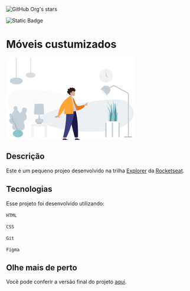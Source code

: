 <link rel="stylesheet" href="https://cdn.jsdelivr.net/gh/devicons/devicon@v2.15.1/devicon.min.css">

![GitHub Org's stars](https://img.shields.io/github/stars/matheushnascimento?style=social)

![Static Badge](https://img.shields.io/badge/Licence-MIT-m)

# Móveis custumizados

<img src="images/image1.jpg">

## Descrição

Este é um pequeno projeo desenvolvido na trilha <a href="https://www.rocketseat.com.br/explorer" targert="_blank">Explorer</a> da <a href="https://app.rocketseat.com.br/" target="_blank">Rocketseat</a>.

## Tecnologias

Esse projeto foi desenvolvido utilizando:

<i class="devicon-html5-plain"></i>
`HTML`

<i class="devicon-css3-plain"></i>
`CSS`

<i class="devicon-git-plain"></i>
`Git`

<i class="devicon-figma-plain"></i>
`Figma`

## Olhe mais de perto
Você pode conferir a versão final do projeto <a href="https://matheushnascimento.github.io/moveis-customizados" target="_blank">aqui</a>.
